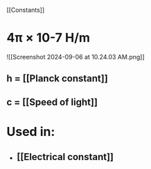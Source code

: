 [[Constants]]
# 4π × 10-7 H/m
![[Screenshot 2024-09-06 at 10.24.03 AM.png]]
## h = [[Planck constant]]
## c = [[Speed of light]]

# Used in:
- ## [[Electrical constant]]


